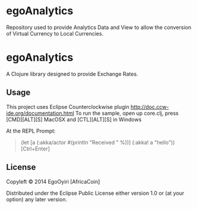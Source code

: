 egoAnalytics
============

Repository used to provide Analytics Data and View to allow the conversion of Virtual Currency to Local Currencies.

# egoAnalytics

A Clojure library designed to provide Exchange Rates.

## Usage

This project uses Eclipse Counterclockwise plugin http://doc.ccw-ide.org/documentation.html
To run the sample, open up core.clj, press [CMD][ALT][S] MacOSX and [CTL][ALT][S] in Windows

At the REPL Prompt:

> (let [a (:akka/actor #(println "Received " %))]
        (:akka! a "hello")) [Ctrl+Enter]


## License

Copyleft © 2014 EgoOyiri [AfricaCoin]

Distributed under the Eclipse Public License either version 1.0 or (at
your option) any later version.
